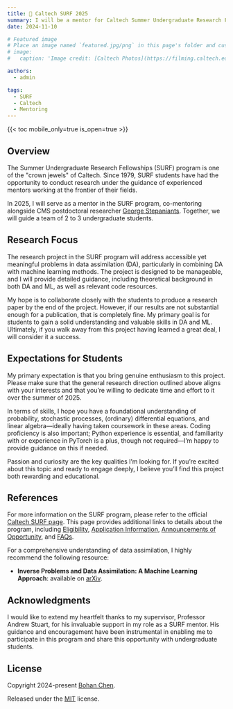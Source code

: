 ```yaml
---
title: 🎉 Caltech SURF 2025
summary: I will be a mentor for Caltech Summer Undergraduate Research Fellowships (SURF) program in 2025.
date: 2024-11-10

# Featured image
# Place an image named `featured.jpg/png` in this page's folder and customize its options here.
# image:
#   caption: 'Image credit: [Caltech Photos](https://filming.caltech.edu/photos)'

authors:
  - admin

tags:
  - SURF
  - Caltech
  - Mentoring
---
```


{{< toc mobile_only=true is_open=true >}}

## Overview

The Summer Undergraduate Research Fellowships (SURF) program is one of the "crown jewels" of Caltech. Since 1979, SURF students have had the opportunity to conduct research under the guidance of experienced mentors working at the frontier of their fields.

In 2025, I will serve as a mentor in the SURF program, co-mentoring alongside CMS postdoctoral researcher [George Stepaniants](https://georgestepaniants.com/). Together, we will guide a team of 2 to 3 undergraduate students.

## Research Focus

The research project in the SURF program will address accessible yet meaningful problems in data assimilation (DA), particularly in combining DA with machine learning methods. The project is designed to be manageable, and I will provide detailed guidance, including theoretical background in both DA and ML, as well as relevant code resources. 

My hope is to collaborate closely with the students to produce a research paper by the end of the project. However, if our results are not substantial enough for a publication, that is completely fine. My primary goal is for students to gain a solid understanding and valuable skills in DA and ML. Ultimately, if you walk away from this project having learned a great deal, I will consider it a success.

## Expectations for Students

My primary expectation is that you bring genuine enthusiasm to this project. Please make sure that the general research direction outlined above aligns with your interests and that you’re willing to dedicate time and effort to it over the summer of 2025. 

In terms of skills, I hope you have a foundational understanding of probability, stochastic processes, (ordinary) differential equations, and linear algebra—ideally having taken coursework in these areas. Coding proficiency is also important; Python experience is essential, and familiarity with or experience in PyTorch is a plus, though not required—I’m happy to provide guidance on this if needed.

Passion and curiosity are the key qualities I’m looking for. If you’re excited about this topic and ready to engage deeply, I believe you’ll find this project both rewarding and educational.

## References

For more information on the SURF program, please refer to the official [Caltech SURF page](https://sfp.caltech.edu/undergraduate-research/programs/surf). This page provides additional links to details about the program, including [Eligibility](https://sfp.caltech.edu/undergraduate-research/programs/surf/eligibility_requirements), [Application Information](https://sfp.caltech.edu/undergraduate-research/programs/surf/application_information), [Announcements of Opportunity](http://announcements.surf.caltech.edu/index.cfm?event=ShowAOPublicList&inFrame=&type=SURF&formType=AO_CIT), and [FAQs](https://sfp.caltech.edu/undergraduate-research/programs/surf/faqs).

For a comprehensive understanding of data assimilation, I highly recommend the following resource:

- **Inverse Problems and Data Assimilation: A Machine Learning Approach**: available on [arXiv](https://arxiv.org/pdf/2410.10523).

## Acknowledgments

I would like to extend my heartfelt thanks to my supervisor, Professor Andrew Stuart, for his invaluable support in my role as a SURF mentor. His guidance and encouragement have been instrumental in enabling me to participate in this program and share this opportunity with undergraduate students.

## License

Copyright 2024-present [Bohan Chen](https://chenbh.com).

Released under the [MIT](https://github.com/wispcarey/wispcarey.github.io/blob/main/LICENSE.md) license.
